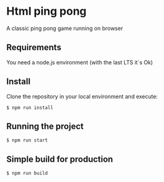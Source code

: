 # Html ping pong

A classic ping pong game running on browser

## Requirements

You need a node.js environment (with the last LTS it´s Ok)

## Install

Clone the repository in your local environment and execute:

    $ npm run install

## Running the project

    $ npm run start

## Simple build for production

    $ npm run build
